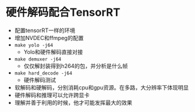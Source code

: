# 硬件解码配合TensorRT
- 配置tensorRT一样的环境
- 增加NVDEC和ffmpeg的配置
- `make yolo -j64`
    - Yolo和硬件解码直接对接
- `make demuxer -j64`
    - 仅仅解封装得到h264的包，并分析是什么帧
- `make hard_decode -j64`
    - 硬件解码测试
- 软解码和硬解码，分别消耗cpu和gpu资源。在多路，大分辨率下体现明显
- 硬件解码和推理可以允许跨显卡
- 理解并善于利用的时候，他才可能发挥最大的效果